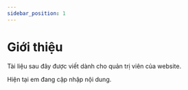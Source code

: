 ```yaml
---
sidebar_position: 1
---
```


# Giới thiệu

Tài liệu sau đây được viết dành cho quản trị viên của website.

Hiện tại em đang cập nhập nội dung.
